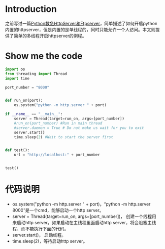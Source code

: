 # Introduction
之前写过一篇[Python救急HttpServer和Ftpserver](http://www.findspace.name/easycoding/1479)，简单描述了如何开启python内置的httpserver，但是内置的是单线程的，同时只能允许一个人访问。本文则提供了简单的多线程开启httpserver的例程。
# Show me the code
```python
import os
from threading import Thread
import time

port_number = "8000"


def run_on(port):
    os.system("python -m http.server " + port)

if __name__ == "__main__":
    server = Thread(target=run_on, args=[port_number])
    #run_on(port_number) #Run in main thread
    #server.daemon = True # Do not make us wait for you to exit
    server.start()
    time.sleep(2) #Wait to start the server first


def test():
    url = "http://localhost:" + port_number


test()
```
# 代码说明

+ os.system("python -m http.server " + port)，“python -m http.server 8000”是一个cmd，能够启动一个http server。
+ server = Thread(target=run_on, args=[port_number])， 创建一个线程用来启动http server。如果启动在主线程里面启动http server，将会阻塞主线程，而不能执行下面的代码。
+ server.start()， 启动线程。
+ time.sleep(2)，等待启动http server。

